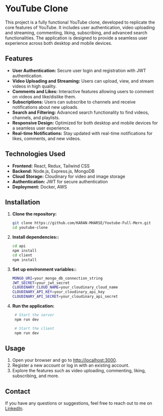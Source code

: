 # YouTube Clone

This project is a fully functional YouTube clone, developed to replicate the core features of YouTube. It includes user authentication, video uploading and streaming, commenting, liking, subscribing, and advanced search functionalities. The application is designed to provide a seamless user experience across both desktop and mobile devices.

## Features

- **User Authentication:** Secure user login and registration with JWT authentication.
- **Video Uploading and Streaming:** Users can upload, view, and stream videos in high quality.
- **Comments and Likes:** Interactive features allowing users to comment on videos and like/dislike them.
- **Subscriptions:** Users can subscribe to channels and receive notifications about new uploads.
- **Search and Filtering:** Advanced search functionality to find videos, channels, and playlists.
- **Responsive Design:** Optimized for both desktop and mobile devices for a seamless user experience.
- **Real-time Notifications:** Stay updated with real-time notifications for likes, comments, and new videos.

## Technologies Used

- **Frontend:** React, Redux, Tailwind CSS
- **Backend:** Node.js, Express.js, MongoDB
- **Cloud Storage:** Cloudinary for video and image storage
- **Authentication:** JWT for secure authentication
- **Deployment:** Docker, AWS

## Installation

1. **Clone the repository:**
   ```bash
   git clone https://github.com/KARAN-MHARSE/Youtube-Full-Mern.git
   cd youtube-clone

2. **Install dependencies::**
   ```bash
   cd api
   npm install
   cd client
   npm install

3. **Set up environment variables::**
   ```bash
   MONGO_URI=your_mongo_db_connection_string
   JWT_SECRET=your_jwt_secret
   CLOUDINARY_CLOUD_NAME=your_cloudinary_cloud_name
   CLOUDINARY_API_KEY=your_cloudinary_api_key
   CLOUDINARY_API_SECRET=your_cloudinary_api_secret

1. **Run the application:**
   ```bash
    # Start the server
    npm run dev

    # Start the client
    npm run dev
## Usage

1. Open your browser and go to [http://localhost:3000](http://localhost:3000).
2. Register a new account or log in with an existing account.
3. Explore the features such as video uploading, commenting, liking, subscribing, and more.


## Contact

If you have any questions or suggestions, feel free to reach out to me on [LinkedIn](https://www.linkedin.com/in/karan-mharse-4ba13221a).
